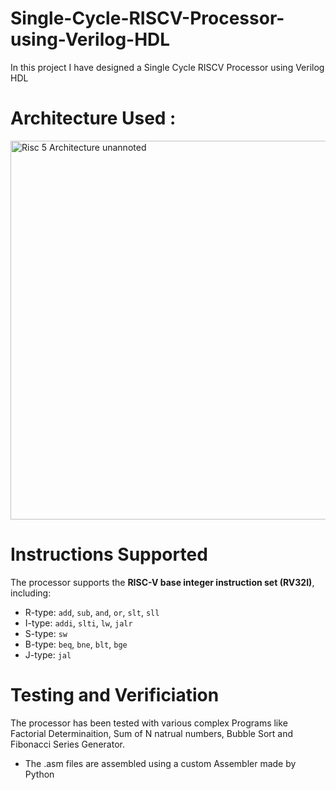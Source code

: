 # Single-Cycle-RISCV-Processor-using-Verilog-HDL
In this project I have designed a Single Cycle RISCV Processor using Verilog HDL
# Architecture Used :
<img width="606" alt="Risc 5 Architecture unannoted" src="https://github.com/user-attachments/assets/5759f1d1-4b0b-46fd-95f2-586a722ba84f" />

# Instructions Supported
 The processor supports the **RISC-V base integer instruction set (RV32I)**, including:  
 - R-type: `add`, `sub`, `and`, `or`, `slt`, `sll` 
 - I-type: `addi`, `slti`, `lw`, `jalr`  
 - S-type: `sw`  
 - B-type: `beq`, `bne`, `blt`, `bge`  
 - J-type: `jal`

# Testing and Verificiation 
 The processor has been tested with various complex Programs like Factorial Determinaition, Sum of N natrual numbers, Bubble Sort and Fibonacci Series Generator.
 - The .asm files are assembled using a custom Assembler made by Python


